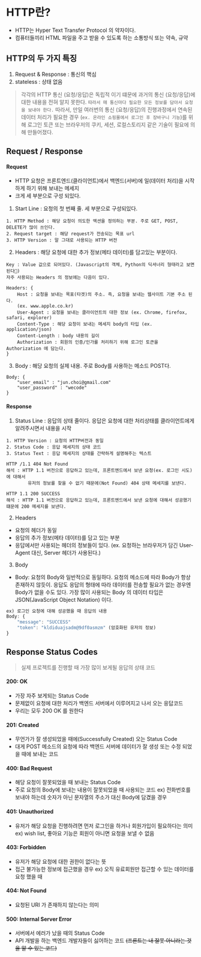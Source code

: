 # HTTP란?

* HTTP는 Hyper Text Transfer Protocol 의 약자이다.
* 컴퓨터들끼리 HTML 파일을 주고 받을 수 있도록 하는 소통방식 또는 약속, 규약

## HTTP의 두 가지 특징

1. Request & Response : 통신의 핵심
1. stateless : 상태 없음

> 각각의 HTTP 통신 (요청/응답)은 독립적 이기 떄문에 과거의 통신 (요청/응답)에 대한 내용을 전혀 알지 못한다.
`따라서 매 통신마다 필요한 모든 정보를 담아서 요청을 보내야 한다.`
따라서, 만일 여러번의 통신 (요청/응답)의 진행과정에서 연속된 데이터 처리가 필요한 경우 (`ex. 온라인 쇼핑몰에서 로그인 후 장바구니 기능`)를 위해 로그인 토큰 또는 브라우저의 쿠키, 세션, 로컬스토리지 같은 기술이 필요에 의해 만들어졌다.

## Request / Response

#### Request 

* HTTP 요청은 프론트엔드(클라이언트)에서 백엔드(서버)에 일(데이터 처리)을 시작하게 하기 위해 보내는 메세지
* 크게 세 부분으로 구성 되있다.

1. Start Line : 요청의 첫 번째 줄. 세 부분으로 구성되있다.

```
1. HTTP Method : 해당 요청이 의도한 액션을 정의하는 부분. 주로 GET, POST, DELETE가 많이 쓰인다.
2. Request target : 해당 request가 전송되는 목표 url
3. HTTP Version : 말 그대로 사용되는 HTTP 버전
```

2. Headers : 해당 요청에 대한 추가 정보(메타 데이터)를 담고있는 부분이다.

```
Key : Value 값으로 되어있다. (Javascript의 객체, Python의 딕셔너리 형태라고 보면 된다)
자주 사용되는 Headers 의 정보에는 다음이 있다.

Headers: {
    Host : 요청을 보내는 목표(타겟)의 주소. 즉, 요청을 보내는 웹사이트 기본 주소 된다.
    (ex. www.apple.co.kr)
    User-Agent : 요청을 보내는 클라이언트의 대한 정보 (ex. Chrome, firefox, safari, explorer)
    Content-Type : 해당 요청이 보내는 메세지 body의 타입 (ex. application/json)
    Content-Length : body 내용의 길이
    Authorization : 회원의 인증/인가를 처리하기 위해 로그인 토큰을 Authorization 에 담는다.
}
```

3. Body : 해당 요청의 실제 내용. 주로 Body를 사용하는 메소드 POST다.
```
Body: {
    "user_email" : "jun.choi@gmail.com"
    "user_password" : "wecode"
}
```

#### Response

1. Status Line : 응답의 상태 줄이다. 응답은 요청에 대한 처리상태를 클라이언트에게 알려주시면서 내용을 시작

```
1. HTTP Version : 요청의 HTTP버전과 동일
2. Status Code : 응답 메세지의 상태 코드
3. Status Text : 응답 메세지의 상태를 간략하게 설명해주는 텍스트

HTTP /1.1 404 Not Found
해석 : HTTP 1.1 버전으로 응답하고 있는데, 프론트엔드에서 보낸 요청(ex. 로그인 시도)에 대해서
        유저의 정보를 찾을 수 없기 때문에(Not Found) 404 상태 메세지를 보낸다.

HTTP 1.1 200 SUCCESS
해석 : HTTP 1.1 버전으로 응답하고 있는데, 프론트엔드에서 보낸 요청에 대해서 성공했기 떄문에 200 메세지를 보낸다.
```

2. Headers

* 요청의 헤더가 동일
* 응답의 추가 정보(메타 데이터)를 담고 있는 부분
* 응답에서만 사용되는 헤더의 정보들이 있다. (ex. 요청하는 브라우저가 담긴 User-Agent 대신, Server 헤더가 사용된다.)

3. Body

* Body: 요청의 Body와 일반적으로 동일하다. 요청의 메소드에 따라 Body가 항상 존재하지 않듯이. 응답도 응답의 형태에 따라 데이터를 전송할 필요가 없는 경우엔 Body가 없을 수도 있다. 가장 많이 사용되는 Body 의 데이터 타입은 JSON(JavaScript Object Notation) 이다.

```javascript
ex) 로그인 요청에 대해 성공했을 때 응답의 내용
Body: {
	"message": "SUCCESS"
	"token": "kldiduajsadm@9df0asmzm" (암호화된 유저의 정보)
}
```

## Response Status Codes

> 실제 프로젝트를 진행할 때 가장 많이 보게될 응답의 상태 코드

#### 200: OK
* 가장 자주 보게되는 Status Code
* 문제없이 요청에 대한 처리가 백엔드 서버에서 이루어지고 나서 오는 응답코드
* 우리는 모두 200 OK 를 원한다

#### 201: Created
* 무언가가 잘 생성되었을 때에(Successfully Created) 오는 Status Code
* 대게 POST 메소드의 요청에 따라 백엔드 서버에 데이터가 잘 생성 또는 수정 되었을 때에 보내는 코드

#### 400: Bad Request
* 해당 요청이 잘못되었을 때 보내는 Status Code
* 주로 요청의 Body에 보내는 내용이 잘못되었을 때 사용되는 코드
ex) 전화번호를 보내야 하는데 숫자가 아닌 문자열의 주소가 대신 Body에 담겼을 경우

#### 401: Unauthorized
* 유저가 해당 요청을 진행하려면 먼저 로그인을 하거나 회원가입이 필요하다는 의미
ex) wish list, 좋아요 기능은 회원이 아니면 요청을 보낼 수 없음

#### 403: Forbidden
* 유저가 해당 요청에 대한 권한이 없다는 뜻
* 접근 불가능한 정보에 접근했을 경우
ex) 오직 유료회원만 접근할 수 있는 데이터를 요청 했을 때

#### 404: Not Found
* 요청된 URI 가 존재하지 않는다는 의미

#### 500: Internal Server Error
* 서버에서 에러가 났을 때의 Status Code
* API 개발을 하는 백엔드 개발자들이 싫어하는 코드 ~~(프론트는 내 잘못 아니라는 것을 알 수 있는 코드)~~